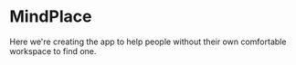 # MindPlace
Here we're creating the app to help people without their own comfortable workspace to find one.
